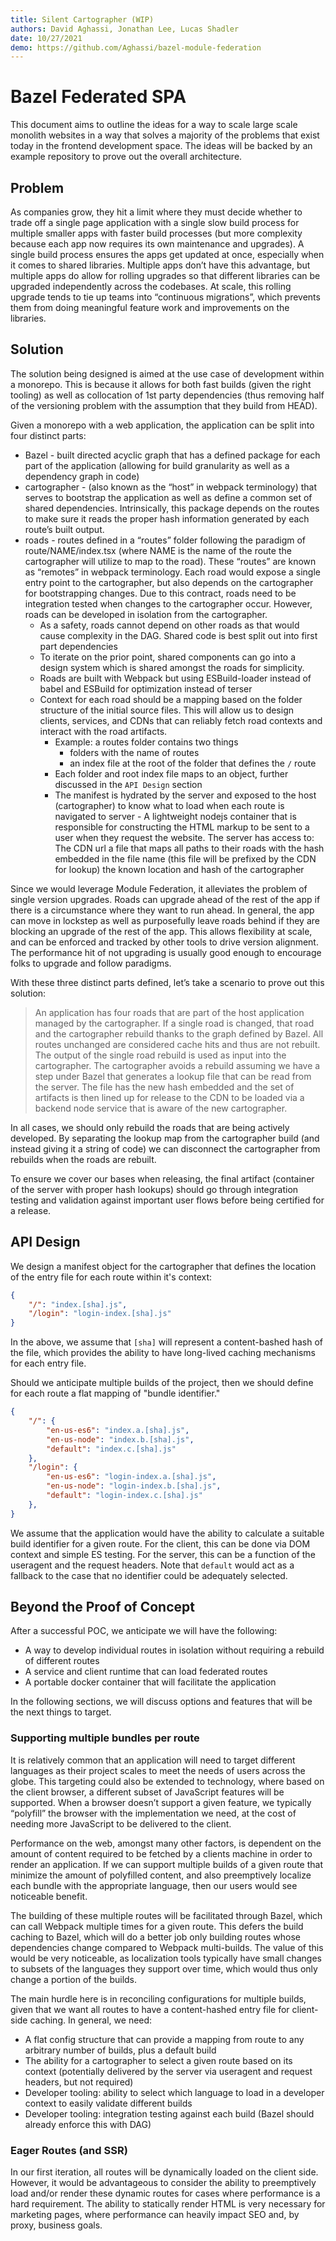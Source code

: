 ```yaml
---
title: Silent Cartographer (WIP)
authors: David Aghassi, Jonathan Lee, Lucas Shadler
date: 10/27/2021
demo: https://github.com/Aghassi/bazel-module-federation 
---
```


# Bazel Federated SPA

This document aims to outline the ideas for a way to scale large scale monolith websites in a way that solves a majority of the problems that exist today in the frontend development space. The ideas will be backed by an example repository to prove out the overall architecture.

## Problem

As companies grow, they hit a limit where they must decide whether to trade off a single page application with a single slow build process for multiple smaller apps with faster build processes (but more complexity because each app now requires its own maintenance and upgrades). A single build process ensures the apps get updated at once, especially when it comes to shared libraries. Multiple apps don’t have this advantage, but multiple apps do allow for rolling upgrades so that different libraries can be upgraded independently across the codebases. At scale, this rolling upgrade tends to tie up teams into “continuous migrations”, which prevents them from doing meaningful feature work and improvements on the libraries.

## Solution

The solution being designed is aimed at the use case of development within a monorepo. This is because it allows for both fast builds (given the right tooling) as well as collocation of 1st party dependencies (thus removing half of the versioning problem with the assumption that they build from HEAD).

Given a monorepo with a web application, the application can be split into four distinct parts:

- Bazel - built directed acyclic graph that has a defined package for each part of the application (allowing for build granularity as well as a dependency graph in code)
- cartographer - (also known as the “host” in webpack terminology) that serves to bootstrap the application as well as define a common set of shared dependencies. Intrinsically, this package depends on the routes to make sure it reads the proper hash information generated by each route’s built output.
- roads - routes defined in a “routes” folder following the paradigm of route/NAME/index.tsx (where NAME is the name of the route the cartographer will utilize to map to the road). These “routes” are known as “remotes” in webpack terminology. Each road would expose a single entry point to the cartographer, but also depends on the cartographer for bootstrapping changes. Due to this contract, roads need to be integration tested when changes to the cartographer occur. However, roads can be developed in isolation from the cartographer.
  - As a safety, roads cannot depend on other roads as that would cause complexity in the DAG. Shared code is best split out into first part dependencies
  - To iterate on the prior point, shared components can go into a design system which is shared amongst the roads for simplicity.
  - Roads are built with Webpack but using ESBuild-loader instead of babel and ESBuild for optimization instead of terser
  - Context for each road should be a mapping based on the folder structure of the initial source files. This will allow us to design clients, services, and CDNs that can reliably fetch road contexts and interact with the road artifacts.
    - Example: a routes folder contains two things
      - folders with the name of routes
      - an index file at the root of the folder that defines the `/` route
    - Each folder and root index file maps to an object, further discussed in the `API Design` section
    - The manifest is hydrated by the server and exposed to the host (cartographer) to know what to load when each route is navigated to
server - A lightweight nodejs container that is responsible for constructing the HTML markup to be sent to a user when they request the website. The server has access to:
The CDN url
a file that maps all paths to their roads with the hash embedded in the file name (this file will be prefixed by the CDN for lookup)
the known location and hash of the cartographer

Since we would leverage Module Federation, it alleviates the problem of single version upgrades. Roads can upgrade ahead of the rest of the app if there is a circumstance where they want to run ahead. In general, the app can move in lockstep as well as purposefully leave roads behind if they are blocking an upgrade of the rest of the app. This allows flexibility at scale, and can be enforced and tracked by other tools to drive version alignment. The performance hit of not upgrading is usually good enough to encourage folks to upgrade and follow paradigms.

With these three distinct parts defined, let’s take a scenario to prove out this solution:

> An application has four roads that are part of the host application managed by the cartographer. If a single road is changed, that road and the cartographer rebuild thanks to the graph defined by Bazel. All routes unchanged are considered cache hits and thus are not rebuilt. The output of the single road rebuild is used as input into the cartographer. The cartographer avoids a rebuild assuming we have a step under Bazel that generates a lookup file that can be read from the server. The file has the new hash embedded and the set of artifacts is then lined up for release to the CDN to be loaded via a backend node service that is aware of the new cartographer.

In all cases, we should only rebuild the roads that are being actively developed. By separating the lookup map from the cartographer build (and instead giving it a string of code) we can disconnect the cartographer from rebuilds when the roads are rebuilt.

To ensure we cover our bases when releasing, the final artifact (container of the server with proper hash lookups) should go through integration testing and validation against important user flows before being certified for a release.

## API Design

<!-- TODO: Image here of diagram -->

We design a manifest object for the cartographer that defines the location of the entry file for each route within it's context:

```json
{
    "/": "index.[sha].js",
    "/login": "login-index.[sha].js"
}
```

In the above, we assume that `[sha]` will represent a content-bashed hash of the file, which provides the ability to have long-lived caching mechanisms for each entry file.

Should we anticipate multiple builds of the project, then we should define for each route a flat mapping of "bundle identifier."

```json
{
    "/": {
        "en-us-es6": "index.a.[sha].js",
        "en-us-node": "index.b.[sha].js",
        "default": "index.c.[sha].js"
    },
    "/login": {
        "en-us-es6": "login-index.a.[sha].js",
        "en-us-node": "login-index.b.[sha].js",
        "default": "login-index.c.[sha].js"
    },
}
```

We assume that the application would have the ability to calculate a suitable build identifier for a given route. For the client, this can be done via DOM context and simple ES testing. For the server, this can be a function of the useragent and the request headers. Note that `default` would act as a fallback to the case that no identifier could be adequately selected.

## Beyond the Proof of Concept

After a successful POC, we anticipate we will have the following:

- A way to develop individual routes in isolation without requiring a rebuild of different routes
- A service and client runtime that can load federated routes 
- A portable docker container that will facilitate the application

In the following sections, we will discuss options and features that will be the next things to target.

### Supporting multiple bundles per route

It is relatively common that an application will need to target different languages as their project scales to meet the needs of users across the globe. This targeting could also be extended to technology, where based on the client browser, a different subset of JavaScript features will be supported. When a browser doesn’t support a given feature, we typically “polyfill” the browser with the implementation we need, at the cost of needing more JavaScript to be delivered to the client.

Performance on the web, amongst many other factors, is dependent on the amount of content required to be fetched by a clients machine in order to render an application. If we can support multiple builds of a given route that minimize the amount of polyfilled content, and also preemptively localize each bundle with the appropriate language, then our users would see noticeable benefit.

The building of these multiple routes will be facilitated through Bazel, which can call Webpack multiple times for a given route. This defers the build caching to Bazel, which will do a better job only building routes whose dependencies change compared to Webpack multi-builds. The value of this would be very noticeable, as localization tools typically have small  changes to subsets of the languages they support over time, which would thus only change a portion of the builds.

The main hurdle here is in reconciling configurations for multiple builds, given that we want all routes to have a content-hashed entry file for client-side caching. In general, we need:

- A flat config structure that can provide a mapping from route to any arbitrary number of builds, plus a default build
- The ability for a cartographer to select a given route based on its context (potentially delivered by the server via useragent and request headers, but not required)
- Developer tooling: ability to select which language to load in a developer context to easily validate different builds 
- Developer tooling: integration testing against each build (Bazel should already enforce this with DAG)

### Eager Routes (and SSR)

In our first iteration, all routes will be dynamically loaded on the client side. However, it would be advantageous to consider the ability to preemptively load and/or render these dynamic routes for cases where performance is a hard requirement. The ability to statically render HTML is very necessary for marketing pages, where performance can heavily impact SEO and, by proxy, business goals.

